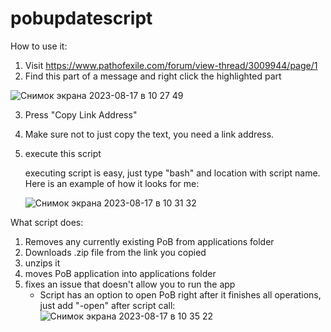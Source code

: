 # pobupdatescript

How to use it:
1. Visit https://www.pathofexile.com/forum/view-thread/3009944/page/1
2. Find this part of a message and right click the highlighted part
   
![Снимок экрана 2023-08-17 в 10 27 49](https://github.com/sadnessReigns/pobupdatescript/assets/34507247/3e48e245-74d7-4e51-9407-b655006e76a1)

3. Press "Copy Link Address"
4. Make sure not to just copy the text, you need a link address.
5. execute this script

   executing script is easy, just type "bash" and location with script name. Here is an example of how it looks for me:
   
   ![Снимок экрана 2023-08-17 в 10 31 32](https://github.com/sadnessReigns/pobupdatescript/assets/34507247/5a980123-1865-4959-b682-81462006812e)

What script does:
1. Removes any currently existing PoB from applications folder
2. Downloads .zip file from the link you copied
3. unzips it
4. moves PoB application into applications folder
5. fixes an issue that doesn't allow you to run the app
   - Script has an option to open PoB right after it finishes all operations, just add "-open" after script call:
![Снимок экрана 2023-08-17 в 10 35 22](https://github.com/sadnessReigns/pobupdatescript/assets/34507247/281b4443-529d-45b0-bc59-acd15e12c14e)

     
